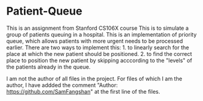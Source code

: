 # Patient-Queue
This is an assignment from Stanford CS106X course
This is to simulate a group of patients queuing in a hospital. This is an implementation of priority queue, which allows patients with more urgent needs to be processed earlier. There are two ways to implement this: 1. to linearly search for the place at which the new patient should be positioned. 2. to find the correct place to position the new patient by skipping acccording to the "levels" of the patients already in the queue.



I am not the author of all files in the project. For files of which I am the author, I have addded the comment "Author: https://github.com/SamFangshan" at the first line of the files.
